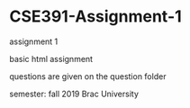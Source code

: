 # CSE391-Assignment-1
assignment 1

basic html assignment

questions are given on the question folder

semester: fall 2019
Brac University
